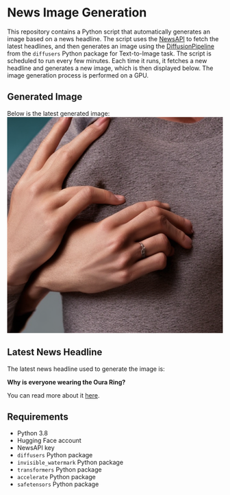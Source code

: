 # News Image Generation
This repository contains a Python script that automatically generates an image based on a news headline. The script uses the [NewsAPI](https://newsapi.org/) to fetch the latest headlines, and then generates an image using the [DiffusionPipeline](https://github.com/huggingface/diffusers) from the `diffusers` Python package for Text-to-Image task.
The script is scheduled to run every few minutes. Each time it runs, it fetches a new headline and generates a new image, which is then displayed below. The image generation process is performed on a GPU.

## Generated Image
Below is the latest generated image:
![Generated Image](image.png)

## Latest News Headline
The latest news headline used to generate the image is:

**Why is everyone wearing the Oura Ring?**

You can read more about it [here](https://news.google.com/rss/articles/CBMiiwFBVV95cUxNVUZ4UFNWUVRUYXVTcXFfMHRQSEJ4cE9mZTR3TzBES1BtNkx0aWVSc25KSVRFWVFZanlUWUlHUGRsS2pGTnd3WjJNOVlWUktKUkIxVGNmbkdUQWR1ZnVjZmJBQmNFTVprMEljaVJhQ1BwVnFWNUhOZmFxRFI5OG0yWVRjbm5EeEpsY0pB?oc=5).

## Requirements
- Python 3.8
- Hugging Face account
- NewsAPI key
- `diffusers` Python package
- `invisible_watermark` Python package
- `transformers` Python package
- `accelerate` Python package
- `safetensors` Python package
